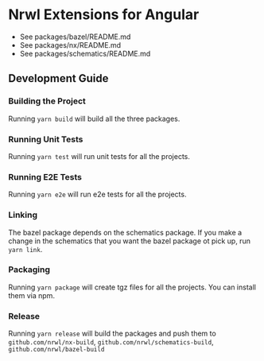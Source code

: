 # Nrwl Extensions for Angular

* See packages/bazel/README.md
* See packages/nx/README.md
* See packages/schematics/README.md

## Development Guide

### Building the Project

Running `yarn build` will build all the three packages.

### Running Unit Tests

Running `yarn test` will run unit tests for all the projects.

### Running E2E Tests

Running `yarn e2e` will run e2e tests for all the projects.

### Linking

The bazel package depends on the schematics package. If you make a change in the schematics that you want the bazel package ot pick up, run `yarn link`.

### Packaging

Running `yarn package` will create tgz files for all the projects. You can install them via npm.

### Release

Running `yarn release` will build the packages and push them to `github.com/nrwl/nx-build`, `github.com/nrwl/schematics-build`, `github.com/nrwl/bazel-build`




